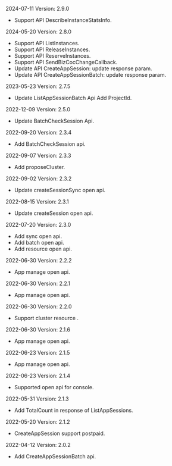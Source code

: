 2024-07-11 Version: 2.9.0
- Support API DescribeInstanceStatsInfo.


2024-05-20 Version: 2.8.0
- Support API ListInstances.
- Support API ReleaseInstances.
- Support API ReserveInstances.
- Support API SendBizCocChangeCallback.
- Update API CreateAppSession: update response param.
- Update API CreateAppSessionBatch: update response param.


2023-05-23 Version: 2.7.5
- Update ListAppSessionBatch Api Add ProjectId.

2022-12-09 Version: 2.5.0
- Update BatchCheckSession Api.


2022-09-20 Version: 2.3.4
- Add BatchCheckSession api.

2022-09-07 Version: 2.3.3
- Add proposeCluster.

2022-09-02 Version: 2.3.2
- Update createSessionSync open api.

2022-08-15 Version: 2.3.1
- Update createSession open api.

2022-07-20 Version: 2.3.0
- Add sync open api.
- Add batch open api.
- Add resource open api.

2022-06-30 Version: 2.2.2
- App manage open api.

2022-06-30 Version: 2.2.1
- App manage open api.

2022-06-30 Version: 2.2.0
- Support cluster resource .

2022-06-30 Version: 2.1.6
- App manage open api.

2022-06-23 Version: 2.1.5
- App manage open api.

2022-06-23 Version: 2.1.4
- Supported open api for console.

2022-05-31 Version: 2.1.3
- Add TotalCount in response of ListAppSessions.

2022-05-20 Version: 2.1.2
- CreateAppSession support postpaid.

2022-04-12 Version: 2.0.2
- Add CreateAppSessionBatch api.

